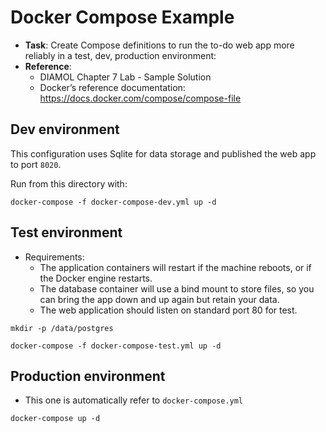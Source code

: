 # Docker Compose Example

- **Task**: Create Compose definitions to run the to-do web app more reliably in a test, dev, production environment:
- **Reference**:
  - DIAMOL Chapter 7 Lab - Sample Solution
  - Docker’s reference documentation: https://docs.docker.com/compose/compose-file

## Dev environment

This configuration uses Sqlite for data storage and published the web app to port `8020`.

Run from this directory with:

```
docker-compose -f docker-compose-dev.yml up -d
```

## Test environment

- Requirements:
  - The application containers will restart if the machine reboots, or if the Docker engine restarts.
  - The database container will use a bind mount to store files, so you can bring the app down and up again but retain your data.
  - The web application should listen on standard port 80 for test.

```
mkdir -p /data/postgres

docker-compose -f docker-compose-test.yml up -d
```

## Production environment

- This one is automatically refer to `docker-compose.yml`

```
docker-compose up -d
```
